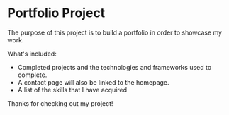 # Portfolio Project

The purpose of this project is to build a portfolio in order to showcase my work. 

What's included:
 * Completed projects and the technologies and frameworks used to complete. 
 * A contact page will also be linked to the homepage.
 * A list of the skills that I have acquired

Thanks for checking out my project!